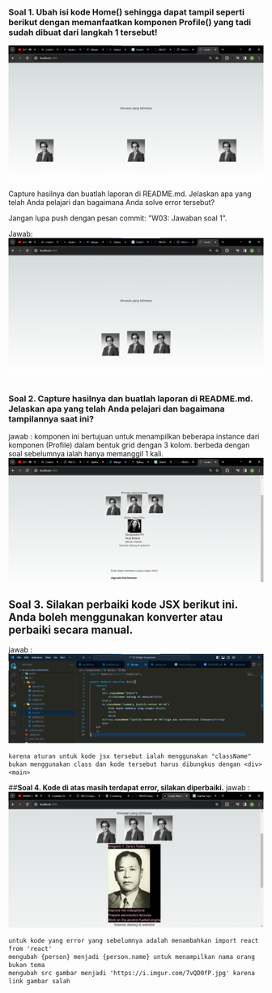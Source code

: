### **Soal 1.** Ubah isi kode Home() sehingga dapat tampil seperti berikut dengan memanfaatkan komponen Profile() yang tadi sudah dibuat dari langkah 1 tersebut!

![alt text](doc/1.png)

Capture hasilnya dan buatlah laporan di README.md. Jelaskan apa yang telah Anda pelajari dan bagaimana Anda solve error tersebut?

Jangan lupa push dengan pesan commit: "W03: Jawaban soal 1".

Jawab: 
![alt text](doc/2.png)
```

```
### **Soal 2. Capture hasilnya dan buatlah laporan di README.md. Jelaskan apa yang telah Anda pelajari dan bagaimana tampilannya saat ini?**
jawab : 
komponen ini bertujuan untuk menampilkan beberapa instance dari komponen (Profile) dalam bentuk grid dengan 3 kolom.
berbeda dengan soal sebelumnya ialah hanya memanggil 1 kali.
![alt text](doc/3.png)

## **Soal 3. Silakan perbaiki kode JSX berikut ini. Anda boleh menggunakan konverter atau perbaiki secara manual.**
jawab : 
![alt text](doc/3-1.png)
```
karena aturan untuk kode jsx tersebut ialah menggunakan "className" bukan menggunakan class dan kode tersebut harus dibungkus dengan <div> <main> 
```
##**Soal 4. Kode di atas masih terdapat error, silakan diperbaiki.**
jawab : 
![alt text](doc/4.png)
```
untuk kode yang error yang sebelumnya adalah menambahkan import react from 'react'
mengubah {person} menjadi {person.name} untuk menampilkan nama orang bukan tema
mengubah src gambar menjadi 'https://i.imgur.com/7vQD0fP.jpg' karena link gambar salah
```